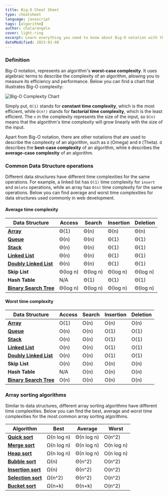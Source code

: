 ```yaml
---
title: Big-O Cheat Sheet
type: cheatsheet
language: javascript
tags: [algorithm]
author: chalarangelo
cover: light-ring
excerpt: Learn everything you need to know about Big-O notation with this handy cheatsheet.
dateModified: 2023-01-08
---
```


### Definition

Big-O notation, represents an algorithm's **worst-case complexity**. It uses algebraic terms to describe the complexity of an algorithm, allowing you to measure its efficiency and performance. Below you can find a chart that illustrates Big-O complexity:

![Big-O Complexity Chart](./illustrations/big-o-complexity.png)

Simply put, `O(1)` stands for **constant time complexity**, which is the most efficient, while `O(n!)` stands for **factorial time complexity**, which is the least efficient. The `n` in the complexity represents the size of the input, so `O(n)` means that the algorithm's time complexity will grow linearly with the size of the input.

Apart from Big-O notation, there are other notations that are used to describe the complexity of an algorithm, such as `Ω` (Omega) and `Θ` (Theta). `Ω` describes the **best-case complexity** of an algorithm, while `Θ` describes the **average-case complexity** of an algorithm.

### Common Data Structure operations

Different data structures have different time complexities for the same operations. For example, a linked list has `O(1)` time complexity for `insert` and `delete` operations, while an array has `O(n)` time complexity for the same operations. Below you can find average and worst time complexities for data structures used commonly in web development.

#### Average time complexity

| Data Structure | Access | Search | Insertion | Deletion |
| --- | --- | --- | --- | --- |
| [**Array**](/js/s/native-data-structures) | Θ(1) | Θ(n) | Θ(n) | Θ(n) |
| [**Queue**](/js/s/data-structures-queue) | Θ(n) | Θ(n) | Θ(1) | Θ(1) |
| [**Stack**](/js/s/data-structures-stack) | Θ(n) | Θ(n) | Θ(1) | Θ(1) |
| [**Linked List**](/js/s/data-structures-linked-list) | Θ(n) | Θ(n) | Θ(1) | Θ(1) |
| [**Doubly Linked List**](/js/s/data-structures-doubly-linked-list) | Θ(n) | Θ(n) | Θ(1) | Θ(1) |
| **Skip List** | Θ(log n) | Θ(log n) | Θ(log n) | Θ(log n) |
| **Hash Table** | N/A | Θ(1) | Θ(1) | Θ(1) |
| [**Binary Search Tree**](/js/s/data-structures-binary-search-tree) | Θ(log n) | Θ(log n) | Θ(log n) | Θ(log n) |

#### Worst time complexity

| Data Structure | Access | Search | Insertion | Deletion |
| --- | --- | --- | --- | --- |
| [**Array**](/js/s/native-data-structures) | O(1) | O(n) | O(n) | O(n) |
| [**Queue**](/js/s/data-structures-queue) | O(n) | O(n) | O(1) | O(1) |
| [**Stack**](/js/s/data-structures-stack) | O(n) | O(n) | O(1) | O(1) |
| [**Linked List**](/js/s/data-structures-linked-list) | O(n) | O(n) | O(1) | O(1) |
| [**Doubly Linked List**](/js/s/data-structures-doubly-linked-list) | O(n) | O(n) | O(1) | O(1) |
| **Skip List** | O(n) | O(n) | O(n) | O(n) |
| **Hash Table** | N/A | O(n) | O(n) | O(n) |
| [**Binary Search Tree**](/js/s/data-structures-binary-search-tree) | O(n) | O(n) | O(n) | O(n) |

### Array sorting algorithms

Similar to data structures, different array sorting algorithms have different time complexities. Below you can find the best, average and worst time complexities for the most common array sorting algorithms.

| Algorithm | Best | Average | Worst |
| --- | --- | --- | --- |
| [**Quick sort**](/js/s/quick-sort) | Ω(n log n) | Θ(n log n) | O(n^2) |
| [**Merge sort**](/js/s/merge-sort) | Ω(n log n) | Θ(n log n) | O(n log n) |
| [**Heap sort**](/js/s/heapsort) | Ω(n log n) | Θ(n log n) | O(n log n) |
| [**Bubble sort**](/js/s/bubble-sort) | Ω(n) | Θ(n^2) | O(n^2) |
| [**Insertion sort**](/js/s/insertion-sort) | Ω(n) | Θ(n^2) | O(n^2) |
| [**Selection sort**](/js/s/selection-sort) | Ω(n^2) | Θ(n^2) | O(n^2) |
| [**Bucket sort**](/js/s/bucket-sort) | Ω(n+k) | Θ(n+k) | O(n^2) |
